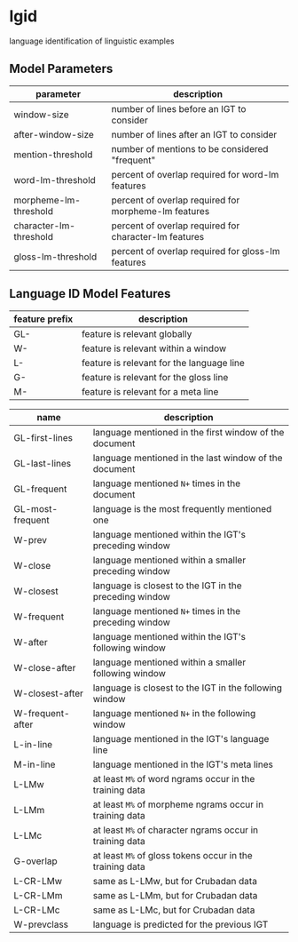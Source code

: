 # lgid
language identification of linguistic examples

## Model Parameters

parameter              | description
---------------------- | -----------
window-size            | number of lines before an IGT to consider
after-window-size      | number of lines after an IGT to consider
mention-threshold      | number of mentions to be considered "frequent"
word-lm-threshold      | percent of overlap required for word-lm features
morpheme-lm-threshold  | percent of overlap required for morpheme-lm features
character-lm-threshold | percent of overlap required for character-lm features
gloss-lm-threshold     | percent of overlap required for gloss-lm features

## Language ID Model Features

feature prefix | description
-------------- | -----------
GL-            | feature is relevant globally
W-             | feature is relevant within a window
L-             | feature is relevant for the language line
G-             | feature is relevant for the gloss line
M-             | feature is relevant for a meta line

name             | description
---------------- | -----------
GL-first-lines   | language mentioned in the first window of the document
GL-last-lines    | language mentioned in the last window of the document
GL-frequent      | language mentioned `N+` times in the document
GL-most-frequent | language is the most frequently mentioned one
W-prev           | language mentioned within the IGT's preceding window
W-close          | language mentioned within a smaller preceding window
W-closest        | language is closest to the IGT in the preceding window
W-frequent       | language mentioned `N+` times in the preceding window
W-after          | language mentioned within the IGT's following window
W-close-after    | language mentioned within a smaller following window
W-closest-after  | language is closest to the IGT in the following window
W-frequent-after | language mentioned `N+` in the following window
L-in-line        | language mentioned in the IGT's language line
M-in-line        | language mentioned in the IGT's meta lines
L-LMw            | at least `M%` of word ngrams occur in the training data
L-LMm            | at least `M%` of morpheme ngrams occur in training data
L-LMc            | at least `M%` of character ngrams occur in training data
G-overlap        | at least `M%` of gloss tokens occur in the training data
L-CR-LMw         | same as L-LMw, but for Crubadan data
L-CR-LMm         | same as L-LMm, but for Crubadan data
L-CR-LMc         | same as L-LMc, but for Crubadan data
W-prevclass      | language is predicted for the previous IGT
